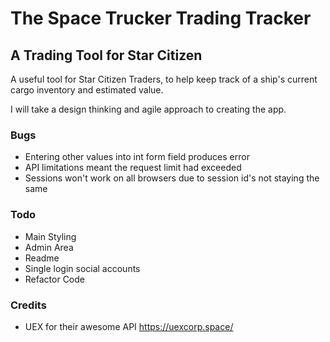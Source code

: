 # The Space Trucker Trading Tracker

## A Trading Tool for Star Citizen

A useful tool for Star Citizen Traders, to help keep track of a ship's current cargo inventory and estimated value.

I will take a design thinking and agile approach to creating the app.



### Bugs
- Entering other values into int form field produces error
- API limitations meant the request limit had exceeded
- Sessions won't work on all browsers due to session id's not staying the same

### Todo
- Main Styling
- Admin Area
- Readme
- Single login social accounts
- Refactor Code

### Credits
- UEX for their awesome API https://uexcorp.space/
